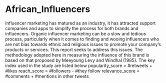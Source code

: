 # African_Influencers

Influencer marketing has matured as an industry, it has attracted support companies and apps to simplify the process for both brands and influencers. Organic influencer marketing can be a slow and tedious process, particularly when it comes to finding and wooing influencers who are not bias towards ethnic and religious issues to promote your company’s products or services.
This report seeks to address this issues. The methodology adopted here in measuring the influence of this brand is based on that proposed by Meeyoung Levy and Windhal (1985).
The key index used in the study are listed below
popularity_score = #retweets + #likes
reach_score = #followers - #they follow
relevance_score = #comments + #mentions in other tweets
